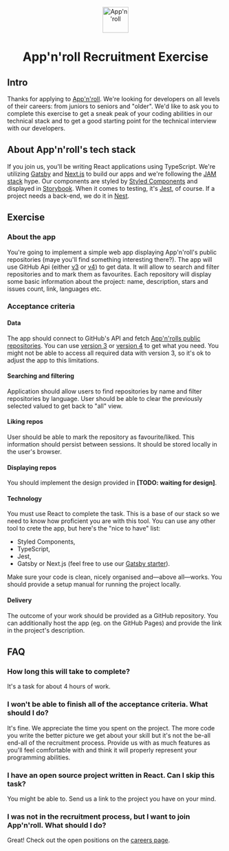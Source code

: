 <p align="center">
  <a href="https://appnroll.com">
    <img alt="App'n'roll" src="https://www.appnroll.com/wp-content/themes/appnroll/public/images/logo-rev.svg" width="60" />
  </a>
</p>
<h1 align="center">
  App'n'roll Recruitment Exercise
</h1>

## Intro

Thanks for applying to [App'n'roll](https://appnroll.com). We're looking for developers on all levels of their careers:
from juniors to seniors and "older". We'd like to ask you to complete this exercise to get a sneak peak of your coding
abilities in our technical stack and to get a good starting point for the technical interview with our developers.

## About App'n'roll's tech stack

If you join us, you'll be writing React applications using TypeScript. We're utilizing [Gatsby](https://www.gatsbyjs.org/)
and [Next.js](https://nextjs.org/) to build our apps and we're following the [JAM stack](https://jamstack.org/) hype.
Our components are styled by [Styled Components](https://www.styled-components.com/) and displayed in [Storybook](https://storybook.js.org/).
When it comes to testing, it's [Jest](https://jestjs.io/), of course. If a project needs a back-end, we do it in [Nest](https://nestjs.com/).

## Exercise

### About the app

You're going to implement a simple web app displaying App'n'roll's public repositories (maye you'll find something interesting there?).
The app will use GitHub Api (either [v3](https://developer.github.com/v3/) or [v4](https://developer.github.com/v4/)) to get data.
It will allow to search and filter repositories and to mark them as favourites. Each repository will display
some basic information about the project: name, description, stars and issues count, link, languages etc.

### Acceptance criteria

#### Data

The app should connect to GitHub's API and fetch [App'n'rolls public repositories](https://github.com/Appnroll/).
You can use [version 3](https://developer.github.com/v3/) or [version 4](https://developer.github.com/v4/) to get what you need.
You might not be able to access all required data with version 3, so it's ok to adjust the app to this limitations.

#### Searching and filtering

Application should allow users to find repositories by name and filter repositories by language. User should be
able to clear the previously selected valued to get back to "all" view.

#### Liking repos

User should be able to mark the repository as favourite/liked. This information should persist between sessions.
It should be stored locally in the user's browser.

#### Displaying repos

You should implement the design provided in **[TODO: waiting for design]**.

#### Technology

You must use React to complete the task. This is a base of our stack so we need to know how proficient you are with
this tool. You can use any other tool to crete the app, but here's the "nice to have" list:
- Styled Components,
- TypeScript,
- Jest,
- Gatsby or Next.js (feel free to use our [Gatsby starter](https://github.com/Appnroll/gatsby-appnroll-starter)).

Make sure your code is clean, nicely organised and—above all—works. You should provide a setup manual for running
the project locally.

#### Delivery

The outcome of your work should be provided as a GitHub repository. You can additionally host the app (eg. on the
GitHub Pages) and provide the link in the project's description. 

## FAQ

### How long this will take to complete?

It's a task for about 4 hours of work.

### I won't be able to finish all of the acceptance criteria. What should I do?

It's fine. We appreciate the time you spent on the project. The more code you write the better picture we
get about your skill but it's not the be-all end-all of the recruitment process. Provide us with as much
features as you'll feel comfortable with and think it will properly represent your programming abilities.

### I have an open source project written in React. Can I skip this task?

You might be able to. Send us a link to the project you have on your mind.

### I was not in the recruitment process, but I want to join App'n'roll. What should I do?

Great! Check out the open positions on the [careers page](https://www.appnroll.com/careers/).
